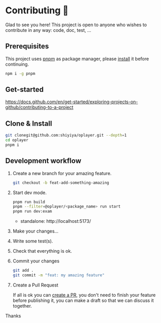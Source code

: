 # Contributing 💜

Glad to see you here! This project is open to anyone who wishes to contribute in any way: code, doc, test, ...

## Prerequisites

This project uses [pnpm](https://pnpm.io/) as package manager, please [install](https://pnpm.io/installation) it before continuing.

```bash
npm i -g pnpm
```

## Get-started

https://docs.github.com/en/get-started/exploring-projects-on-github/contributing-to-a-project

## Clone & Install

```bash
git clonegit@github.com:shiyiya/oplayer.git --depth=1
cd oplayer
pnpm i
```

## Development workflow

1. Create a new branch for your amazing feature.

   ```bash
   git checkout -b feat-add-something-amazing
   ```

2. Start dev mode.

   ```bash
   pnpm run build
   pnpm --filter=@oplayer/<package_name> run start
   pnpm run dev:exam
   ```

   - standalone: http://localhost:5173/

3. Make your changes...

4. Write some test(s).

5. Check that everything is ok.

6. Commit your changes

   ```bash
   git add .
   git commit -m "feat: my amazing feature"
   ```

7. Create a Pull Request

   If all is ok you can [create a PR](https://docs.github.com/en/pull-requests/collaborating-with-pull-requests/proposing-changes-to-your-work-with-pull-requests/creating-a-pull-request), you don't need to finish your feature before publishing it, you can make a draft so that we can discuss it together.

Thanks

